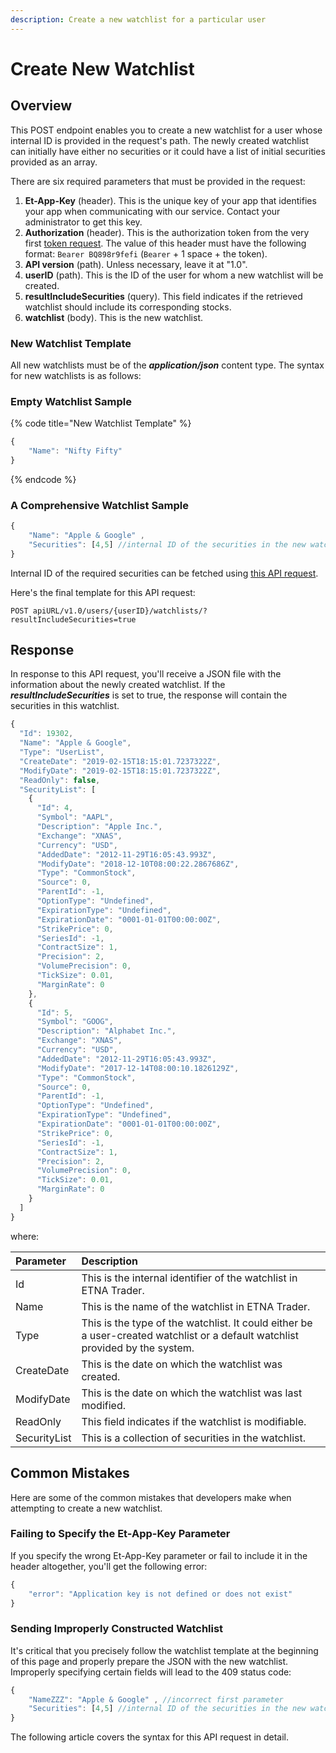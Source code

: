 ```yaml
---
description: Create a new watchlist for a particular user
---
```


# Create New Watchlist

## Overview

This POST endpoint enables you to create a new watchlist for a user whose internal ID is provided in the request's path. The newly created watchlist can initially have either no securities or it could have a list of initial securities provided as an array.

There are six required parameters that must be provided in the request:

1. **Et-App-Key** \(header\). This is the unique key of your app that identifies your app when communicating with our service. Contact your administrator to get this key.
2. **Authorization** \(header\). This is the authorization token from the very first [token request](../../authentication/requesting-tokens/). The value of this header must have the following format: `Bearer BQ898r9fefi` \(`Bearer` + 1 space + the token\).
3. **API version** \(path\). Unless necessary, leave it at "1.0".
4. **userID** \(path\). This is the ID of the user for whom a new watchlist will be created.
5. **resultIncludeSecurities** \(query\). This field indicates if the retrieved watchlist should include its corresponding stocks.
6. **watchlist** \(body\). This is the new watchlist.

### New Watchlist Template

All new watchlists must be of the _**application/json**_ content type. The syntax for new watchlists is as follows:

### Empty Watchlist Sample

{% code title="New Watchlist Template" %}
```javascript
{
    "Name": "Nifty Fifty" 
}
```
{% endcode %}

### A Comprehensive Watchlist Sample

```javascript
{
    "Name": "Apple & Google" ,
    "Securities": [4,5] //internal ID of the securities in the new watchlist
}
```

Internal ID of the required securities can be fetched using [this API request](../../securities/get-securitys-info-by-ticker/).

Here's the final template for this API request:

```text
POST apiURL/v1.0/users/{userID}/watchlists/?resultIncludeSecurities=true
```

## Response

In response to this API request, you'll receive a JSON file with the information about the newly created watchlist. If the _**resultIncludeSecurities**_ is set to true, the response will contain the securities in this watchlist.

```javascript
{
  "Id": 19302,
  "Name": "Apple & Google",
  "Type": "UserList",
  "CreateDate": "2019-02-15T18:15:01.7237322Z",
  "ModifyDate": "2019-02-15T18:15:01.7237322Z",
  "ReadOnly": false,
  "SecurityList": [
    {
      "Id": 4,
      "Symbol": "AAPL",
      "Description": "Apple Inc.",
      "Exchange": "XNAS",
      "Currency": "USD",
      "AddedDate": "2012-11-29T16:05:43.993Z",
      "ModifyDate": "2018-12-10T08:00:22.2867686Z",
      "Type": "CommonStock",
      "Source": 0,
      "ParentId": -1,
      "OptionType": "Undefined",
      "ExpirationType": "Undefined",
      "ExpirationDate": "0001-01-01T00:00:00Z",
      "StrikePrice": 0,
      "SeriesId": -1,
      "ContractSize": 1,
      "Precision": 2,
      "VolumePrecision": 0,
      "TickSize": 0.01,
      "MarginRate": 0
    },
    {
      "Id": 5,
      "Symbol": "GOOG",
      "Description": "Alphabet Inc.",
      "Exchange": "XNAS",
      "Currency": "USD",
      "AddedDate": "2012-11-29T16:05:43.993Z",
      "ModifyDate": "2017-12-14T08:00:10.1826129Z",
      "Type": "CommonStock",
      "Source": 0,
      "ParentId": -1,
      "OptionType": "Undefined",
      "ExpirationType": "Undefined",
      "ExpirationDate": "0001-01-01T00:00:00Z",
      "StrikePrice": 0,
      "SeriesId": -1,
      "ContractSize": 1,
      "Precision": 2,
      "VolumePrecision": 0,
      "TickSize": 0.01,
      "MarginRate": 0
    }
  ]
}
```

where:

| Parameter | Description |
| :--- | :--- |
| Id | This is the internal identifier of the watchlist in ETNA Trader. |
| Name | This is the name of the watchlist in ETNA Trader. |
| Type | This is the type of the watchlist. It could either be a user-created watchlist or a default watchlist provided by the system. |
| CreateDate | This is the date on which the watchlist was created. |
| ModifyDate | This is the date on which the watchlist was last modified. |
| ReadOnly | This field indicates if the watchlist is modifiable. |
| SecurityList | This is a collection of securities in the watchlist. |

## Common Mistakes

Here are some of the common mistakes that developers make when attempting to create a new watchlist.

### Failing to Specify the Et-App-Key Parameter

If you specify the wrong Et-App-Key parameter or fail to include it in the header altogether, you'll get the following error:

```javascript
{
    "error": "Application key is not defined or does not exist"
}
```

### Sending Improperly Constructed Watchlist

It's critical that you precisely follow the watchlist template at the beginning of this page and properly prepare the JSON with the new watchlist. Improperly specifying certain fields will lead to the 409 status code:

```javascript
{
    "NameZZZ": "Apple & Google" , //incorrect first parameter
    "Securities": [4,5] //internal ID of the securities in the new watchlist
}
```

The following article covers the syntax for this API request in detail.

